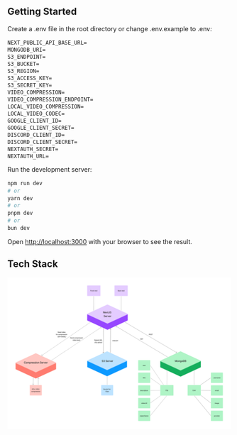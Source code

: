 ## Getting Started

Create a .env file in the root directory or change .env.example to .env:

```enviromment
NEXT_PUBLIC_API_BASE_URL=
MONGODB_URI=
S3_ENDPOINT=
S3_BUCKET=
S3_REGION=
S3_ACCESS_KEY=
S3_SECRET_KEY=
VIDEO_COMPRESSION=
VIDEO_COMPRESSION_ENDPOINT=
LOCAL_VIDEO_COMPRESSION=
LOCAL_VIDEO_CODEC=
GOOGLE_CLIENT_ID=
GOOGLE_CLIENT_SECRET=
DISCORD_CLIENT_ID=
DISCORD_CLIENT_SECRET=
NEXTAUTH_SECRET=
NEXTAUTH_URL=
```

Run the development server:

```bash
npm run dev
# or
yarn dev
# or
pnpm dev
# or
bun dev
```

Open [http://localhost:3000](http://localhost:3000) with your browser to see the result.

## Tech Stack

![Primal Tech Stack](/public/images/primalTechStack.png)
